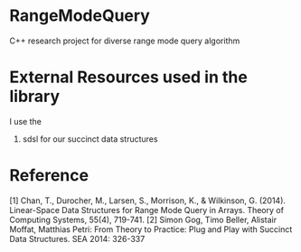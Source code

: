 # RangeModeQuery
C++ research project for diverse range mode query algorithm

# External Resources used in the library
I use the
  1. sdsl for our succinct data structures

# Reference
[1] Chan, T., Durocher, M., Larsen, S., Morrison, K., & Wilkinson, G. (2014). Linear-Space Data Structures for Range Mode Query in Arrays. Theory of Computing Systems, 55(4), 719-741.
[2] Simon Gog, Timo Beller, Alistair Moffat, Matthias Petri: From Theory to Practice: Plug and Play with Succinct Data Structures. SEA 2014: 326-337
